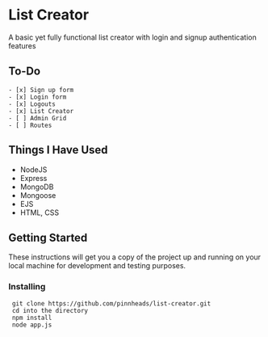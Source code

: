 # List Creator

A basic yet fully functional list creator with login and signup authentication features

## To-Do

    - [x] Sign up form
    - [x] Login form
    - [x] Logouts
    - [x] List Creator
    - [ ] Admin Grid
    - [ ] Routes

## Things I Have Used

- NodeJS
- Express
- MongoDB
- Mongoose
- EJS
- HTML, CSS

## Getting Started

These instructions will get you a copy of the project up and running on your local machine for development and testing purposes.

### Installing

```
 git clone https://github.com/pinnheads/list-creator.git
 cd into the directory
 npm install
 node app.js
```
